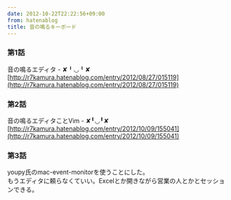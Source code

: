 ```yaml
---
date: 2012-10-22T22:22:56+09:00
from: hatenablog
title: 音の鳴るキーボード
---
```

### 第1話

音の鳴るエディタ - ✘╹◡╹✘  
[http://r7kamura.hatenablog.com/entry/2012/08/27/015119](http://r7kamura.hatenablog.com/entry/2012/08/27/015119)

### 第2話

音の鳴るエディタことVim - ✘╹◡╹✘  
[http://r7kamura.hatenablog.com/entry/2012/10/09/155041](http://r7kamura.hatenablog.com/entry/2012/10/09/155041)

### 第3話

youpy氏のmac-event-monitorを使うことにした。  
もうエディタに頼らなくていい。Excelとか開きながら営業の人とかとセッションできる。

<script src="https://gist.github.com/3931527.js?file=%E9%9F%B3.rb"></script>

